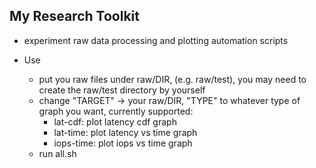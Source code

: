 ## My Research Toolkit ##

  - experiment raw data processing and plotting automation scripts

  - Use
    * put you raw files under raw/DIR, (e.g. raw/test), you may need to create
    the raw/test directory by yourself
    * change "TARGET" -> your raw/DIR, "TYPE" to whatever type of graph you
    want, currently supported:
      - lat-cdf: plot latency cdf graph
      - lat-time: plot latency vs time graph
      - iops-time: plot iops vs time graph
    * run all.sh

